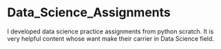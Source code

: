 # Data_Science_Assignments
I developed data science practice assignments from python scratch.
It is very helpful content whose want make their carrier in Data Science field.
